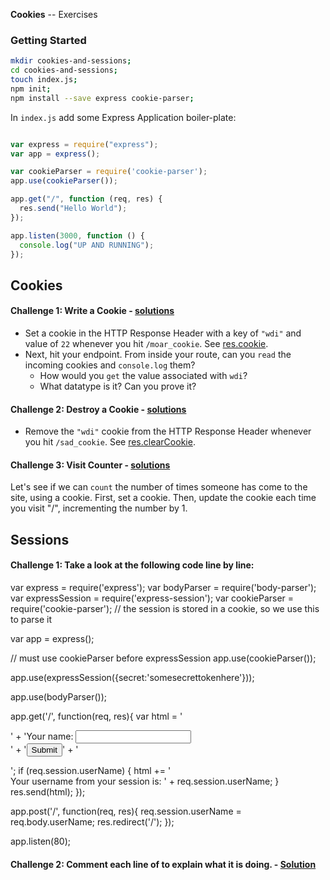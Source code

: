 **Cookies** -- Exercises

### Getting Started

```bash
mkdir cookies-and-sessions;
cd cookies-and-sessions;
touch index.js;
npm init;
npm install --save express cookie-parser;
```

In `index.js` add some Express Application boiler-plate:

```javascript

var express = require("express");
var app = express();

var cookieParser = require('cookie-parser');
app.use(cookieParser());

app.get("/", function (req, res) {
  res.send("Hello World");
});

app.listen(3000, function () {
  console.log("UP AND RUNNING");
});
```

## Cookies

#### Challenge 1: Write a Cookie - [solutions](solutions.md)
* Set a cookie in the HTTP Response Header with a key of `"wdi"` and value of `22` whenever you hit `/moar_cookie`. See [res.cookie](http://expressjs.com/api.html#res.cookie).
* Next, hit your endpoint. From inside your route, can you `read` the incoming cookies and `console.log` them?
    - How would you `get` the value associated with `wdi`?
    - What datatype is it? Can you prove it?

#### Challenge 2: Destroy a Cookie - [solutions](solutions.md)
* Remove the `"wdi"` cookie from the HTTP Response Header whenever you hit `/sad_cookie`. See [res.clearCookie](http://expressjs.com/api.html#res.clearCookie).

#### Challenge 3: Visit Counter - [solutions](solutions.md)
Let's see if we can `count` the number of times someone has come to the site, using a cookie. First, set a cookie. Then, update the cookie each time you visit "/", incrementing the number by 1.


## Sessions

#### Challenge 1: Take a look at the following code line by line:

var express = require('express');
var bodyParser = require('body-parser'); 
var expressSession = require('express-session');
var cookieParser = require('cookie-parser'); // the session is stored in a cookie, so we use this to parse it

var app = express();

// must use cookieParser before expressSession
app.use(cookieParser());

app.use(expressSession({secret:'somesecrettokenhere'}));

app.use(bodyParser());

app.get('/', function(req, res){
  var html = '<form action="/" method="post">' +
             'Your name: <input type="text" name="userName"><br>' +
             '<button type="submit">Submit</button>' +
             '</form>';
  if (req.session.userName) {
    html += '<br>Your username from your session is: ' + req.session.userName;
  }
  res.send(html);
});

app.post('/', function(req, res){
  req.session.userName = req.body.userName;
  res.redirect('/');
});

app.listen(80);

#### Challenge 2: Comment each line of to explain what it is doing. - [Solution](solutions.md)

